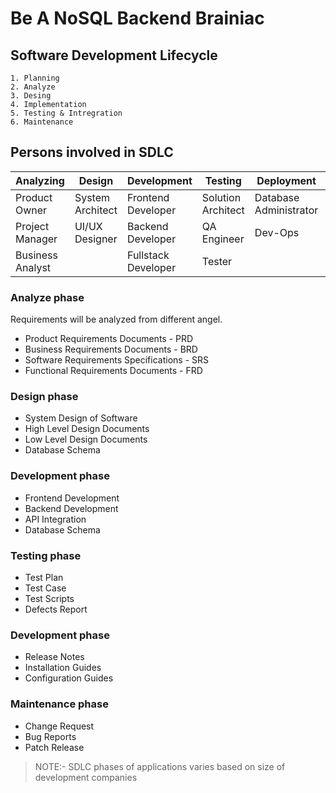 # Be A NoSQL Backend Brainiac

## Software Development Lifecycle

    1. Planning
    2. Analyze
    3. Desing
    4. Implementation
    5. Testing & Intregration
    6. Maintenance

## Persons involved in SDLC

| Analyzing        | Design           | Development         | Testing            | Deployment             | Maintainence     |
| ---------------- | ---------------- | ------------------- | ------------------ | ---------------------- | ---------------- |
| Product Owner    | System Architect | Frontend Developer  | Solution Architect | Database Administrator | Support Engineer |
| Project Manager  | UI/UX Designer   | Backend Developer   | QA Engineer        | Dev-Ops                | Tester           |
| Business Analyst |                  | Fullstack Developer | Tester             |                        | Developer        |

### Analyze phase

Requirements will be analyzed from different angel.

- Product Requirements Documents - PRD
- Business Requirements Documents - BRD
- Software Requirements Specifications - SRS
- Functional Requirements Documents - FRD

### Design phase

- System Design of Software
- High Level Design Documents
- Low Level Design Documents
- Database Schema

### Development phase

- Frontend Development
- Backend Development
- API Integration
- Database Schema

### Testing phase

- Test Plan
- Test Case
- Test Scripts
- Defects Report

### Development phase

- Release Notes
- Installation Guides
- Configuration Guides

### Maintenance phase

- Change Request
- Bug Reports
- Patch Release

> NOTE:- SDLC phases of applications varies based on size of development
> companies
